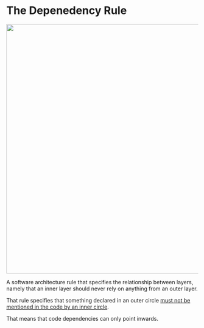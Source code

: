 # The Depenedency Rule

<img title="" src="https://khalilstemmler.com/img/wiki/dependency-rule/clean-architecture-layers.svg" alt="" data-align="left" width="657">

A software architecture rule that specifies the relationship between layers, namely that an inner layer should never rely on anything from an outer layer.

That rule specifies that something declared in an outer circle <u>must not be mentioned in the code by an inner circle</u>.

That means that code dependencies can only point inwards.
